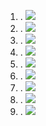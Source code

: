 1. .
![](./resource/images/01.gif)
0. .
![](./resource/images/02.gif)
0. .
![](./resource/images/03.gif)
0. .
![](./resource/images/04.gif)
0. .
![](./resource/images/05.gif)
0. .
![](./resource/images/06.gif)
0. .
![](./resource/images/07.gif)
0. .
![](./resource/images/08.gif)
0. .
![](./resource/images/09.gif)